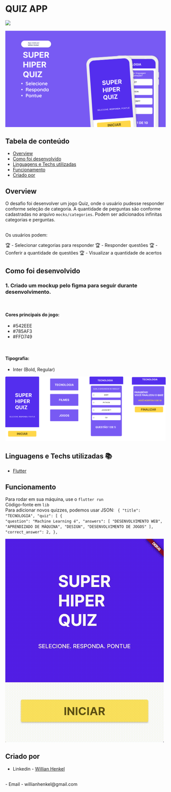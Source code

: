 # QUIZ APP

<img src="https://img.shields.io/static/v1?label=flutter&message=framework&color=green&style=for-the-badge&logo=FLUTTER"/>

![aps](./assets/Cover%20page1.png)

## Tabela de conteúdo

- [Overview](#overview)
- [Como foi desenvolvido](#como-foi-desenvolvido)
- [Linguagens e Techs utilizadas](#linguagens-e-techs-utilizadas)
- [Funcionamento](#funcionamento)
- [Criado por](#criado-por)



## Overview

O desafio foi desenvolver um jogo Quiz, onde o usuário pudesse responder conforme seleção de categoria. A quantidade de perguntas são conforme cadastradas no arquivo <code>mocks/categories</code>. Podem ser adicionados infinitas categorias e perguntas.

<br/>
Os usuários podem:

:trophy: - Selecionar categorias para responder
:trophy: - Responder questões
:trophy: - Conferir a quantidade de questões
:trophy: - Visualizar a quantidade de acertos

## Como foi desenvolvido

### 1. Criado um mockup pelo figma para seguir durante desenvolvimento.

<br/>

#### Cores principais do jogo:

- #542EEE
- #785AF3
- #FFD749
<br/>

#### Tipografia:

- Inter (Bold, Regular)

![figma](./assets/figma.png)

## Linguagens e Techs utilizadas :books:

- [Flutter](https://flutter.dev/)

## Funcionamento

Para rodar em sua máquina, use o <code>flutter run</code>
<br />
Código-fonte em <code>lib</code>
<br />
Para adicionar novos quizzes, podemos usar JSON:
<code>
      {
        "title": "TECNOLOGIA",
        "quiz": [
          {
        "question": "Machine Learning é",
        "answers": [
          "DESENVOLVIMENTO WEB",
          "APRENDIZADO DE MÁQUINA",
          "DESIGN",
          "DESENVOLVIMENTO DE JOGOS"
        ],
        "correct_answer": 2,
      },
</code>

![visulizer](./assets/viz.gif)

## Criado por

- Linkedin - [Willian Henkel](https://www.linkedin.com/in/willian-henkel-b652b3205/)
<br />
- Email - willianhenkel@gmail.com


